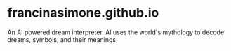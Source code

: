 # francinasimone.github.io
An AI powered dream interpreter. AI uses the world's mythology to decode dreams, symbols, and their meanings
